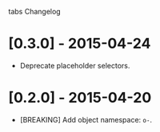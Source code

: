 tabs Changelog

# [0.3.0] - 2015-04-24

* Deprecate placeholder selectors.

# [0.2.0] - 2015-04-20

* [BREAKING] Add object namespace: `o-`.
